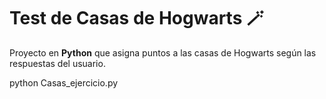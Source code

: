 # Test de Casas de Hogwarts 🪄

Proyecto en **Python** que asigna puntos a las casas de Hogwarts según las respuestas del usuario.

python Casas_ejercicio.py